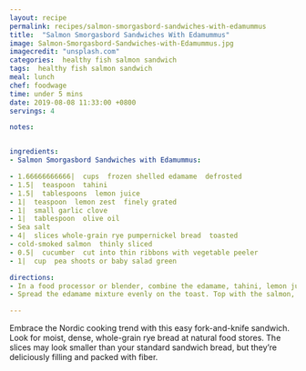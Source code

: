 ```yaml
---
layout: recipe
permalink: recipes/salmon-smorgasbord-sandwiches-with-edamummus
title:  "Salmon Smorgasbord Sandwiches With Edamummus"
image: Salmon-Smorgasbord-Sandwiches-with-Edamummus.jpg
imagecredit: "unsplash.com"
categories:  healthy fish salmon sandwich
tags:  healthy fish salmon sandwich
meal: lunch
chef: foodwage
time: under 5 mins
date: 2019-08-08 11:33:00 +0800
servings: 4

notes:


ingredients:
- Salmon Smorgasbord Sandwiches with Edamummus:

- 1.66666666666|  cups  frozen shelled edamame  defrosted
- 1.5|  teaspoon  tahini
- 1.5|  tablespoons  lemon juice
- 1|  teaspoon  lemon zest  finely grated
- 1|  small garlic clove
- 1|  tablespoon  olive oil
- Sea salt
- 4|  slices whole-grain rye pumpernickel bread  toasted
- cold-smoked salmon  thinly sliced
- 0.5|  cucumber  cut into thin ribbons with vegetable peeler
- 1|  cup  pea shoots or baby salad green

directions:
- In a food processor or blender, combine the edamame, tahini, lemon juice, lemon zest, garlic and olive oil with 2–3 tablespoons water and blend, stopping once to scrape down the sides of the bowl, until the mixture is smooth. Season with salt to taste and set aside. (The edamame spread can be made up to three days in advance and stored in an airtight container.)
- Spread the edamame mixture evenly on the toast. Top with the salmon, cucumber ribbons and greens. Sprinkle pepper over the sandwiches and serve.

---
```


Embrace the Nordic cooking trend with this easy fork-and-knife sandwich. Look for moist, dense, whole-grain rye bread at natural food stores. The slices may look smaller than your standard sandwich bread, but they’re deliciously filling and packed with fiber.